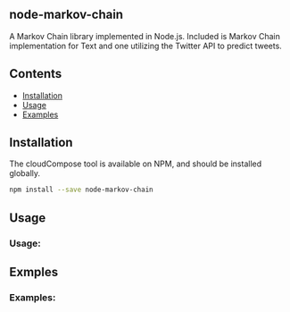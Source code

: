 ## node-markov-chain

A Markov Chain library implemented in Node.js. Included is Markov Chain implementation for Text and one utilizing the Twitter API to predict tweets.


## Contents

* [Installation](#installation)
* [Usage](#usage)
* [Examples](#examples)


## <a name="installation"></a>Installation

The cloudCompose tool is available on NPM, and should be installed globally.
```bash
npm install --save node-markov-chain
```

## <a name="usage"></a>Usage
### Usage:


## <a name="Examples"></a>Exmples

### Examples:

